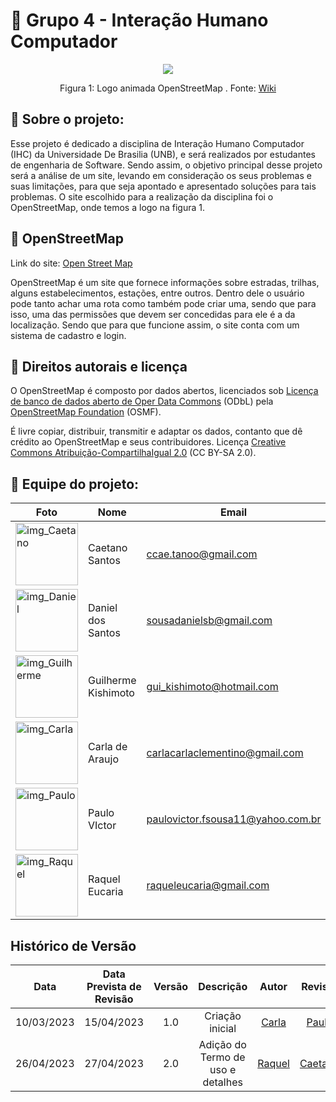 # :mag_right: Grupo 4 - Interação Humano Computador

<div align="center">
    <img src= "https://wiki.openstreetmap.org/w/images/c/c9/OSM_Logo_Animated.gif"/>
    <p> Figura 1: Logo animada OpenStreetMap . Fonte: <a href="https://wiki.openstreetmap.org/w/images/c/c9/OSM_Logo_Animated.gif">Wiki</a></p> 
</div>

## :round_pushpin: Sobre o projeto:

Esse projeto é dedicado a disciplina de Interação Humano Computador (IHC) da Universidade De Brasilia (UNB), e será realizados por estudantes de engenharia de Software. Sendo assim, o objetivo principal desse projeto será a análise de um site, levando em consideração os seus problemas e suas limitações, para que seja apontado e apresentado soluções para tais problemas. O site escolhido para a realização da disciplina foi o OpenStreetMap, onde temos a logo na figura 1.

## :round_pushpin: OpenStreetMap
Link do site: <a href="https://www.openstreetmap.org/" target="_blank">Open Street Map</a>

OpenStreetMap é um site que fornece informações sobre estradas, trilhas, alguns estabelecimentos, estações, entre outros. Dentro dele o usuário pode tanto achar uma rota como também pode criar uma, sendo que para isso, uma das permissões que devem ser concedidas para ele é a da localização. Sendo que para que funcione assim, o site conta com um sistema de cadastro e login.

## :round_pushpin: Direitos autorais e licença
O OpenStreetMap é composto por dados abertos, licenciados sob [Licença de banco de dados aberto de Oper Data Commons](https://opendatacommons.org/licenses/odbl/) (ODbL) pela [OpenStreetMap Foundation](https://wiki.osmfoundation.org/wiki/Main_Page) (OSMF).

É livre copiar, distribuir, transmitir e adaptar os dados, contanto que dê crédito ao OpenStreetMap e seus contribuidores. Licença [Creative Commons Atribuição-CompartilhaIgual 2.0](https://creativecommons.org/licenses/by-sa/2.0/) (CC BY-SA 2.0).

## :round_pushpin: Equipe do projeto:

| Foto                                                                                                                                                  | Nome             | Email                          | github                                                 |
| ----------------------------------------------------------------------------------------------------------------------------------------------------- | ---------------- | ------------------------------ | ------------------------------------------------------ |
| <img alt = "img_Caetano" src="https://avatars.githubusercontent.com/u/22137470?v=4" width = "100"/>  | Caetano Santos | ccae.tanoo@gmail.com         | [@caeslucio](https://github.com/caeslucio)           |
| <img alt = "img_Daniel" src="https://avatars.githubusercontent.com/u/95941136?v=4" width = "100"/> | Daniel dos Santos | sousadanielsb@gmail.com     | [@daniel-de-sousa](https://github.com/daniel-de-sousa) |
| <img alt = "img_Guilherme" src="https://avatars.githubusercontent.com/u/104849205?v=4" width = "100"/>  | Guilherme Kishimoto | gui_kishimoto@hotmail.com   | [@guilhermekishimoto](https://github.com/guilhermekishimoto) |
| <img alt = "img_Carla" src="https://avatars.githubusercontent.com/u/86669458?v=4" width = "100"/>                                               | Carla de Araujo  | carlacarlaclementino@gmail.com          | [@ccarlaa](https://github.com/ccarlaa)                     |
| <img alt = "img_Paulo" src="https://avatars.githubusercontent.com/u/98675541?v=4" width = "100"/>     | Paulo VIctor     | paulovictor.fsousa11@yahoo.com.br | [@PauloVictorFS](https://github.com/PauloVictorFS)     |
| <img alt = "img_Raquel" src="https://avatars.githubusercontent.com/u/81540491?v=4" width = "100"/>    | Raquel Eucaria      | raqueleucaria@gmail.com         | [@raqueleucaria](https://github.com/raqueleucaria)                 |

## Histórico de Versão

|    Data    | Data Prevista de Revisão | Versão |      Descrição       |                                                                Autor                                                                 |               Revisor               |
| :--------: | :----------------------: | :----: | :-------------------: | :----------------------------------------------------------------------------------------------------------------------------------: | :---------------------------------: |
| 10/03/2023 |       15/04/2023       |  1.0   | Criação inicial  | [Carla](https://github.com/ccarlaa) | [Paulo](https://github.com/PauloVictorFS) |
| 26/04/2023 |        27/04/2023        |  2.0   | Adição do Termo de uso e detalhes | [Raquel](https://github.com/raqueleucaria) |  [Caetano](https://github.com/caeslucio) |
